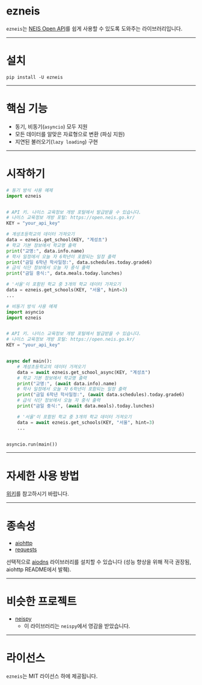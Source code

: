 # ezneis
`ezneis`는 [NEIS Open API](https://open.neis.go.kr/)를 쉽게 사용할 수 있도록 도와주는 라이브러리입니다.

---
# 설치
```shell
pip install -U ezneis
```
---
# 핵심 기능
- 동기, 비동기(`asyncio`) 모두 지원
- 모든 데이터를 알맞은 자료형으로 변환 (파싱 지원)
- 지연된 불러오기(`lazy loading`) 구현

---
# 시작하기
```python
# 동기 방식 사용 예제
import ezneis


# API 키. 나이스 교육정보 개방 포털에서 발급받을 수 있습니다.
# 나이스 교육정보 개방 포털: https://open.neis.go.kr/
KEY = "your_api_key"

# 계성초등학교의 데이터 가져오기
data = ezneis.get_school(KEY, "계성초")
# 학교 기본 정보에서 학교명 출력
print("교명:", data.info.name)
# 학사 일정에서 오늘 자 6학년이 포함되는 일정 출력
print("금일 6학년 학사일정:", data.schedules.today.grade6)
# 급식 식단 정보에서 오늘 자 중식 출력
print("금일 중식:", data.meals.today.lunches)

# '서울'이 포함된 학교 중 3개의 학교 데이터 가져오기
data = ezneis.get_schools(KEY, "서울", hint=3)
...
```
```python
# 비동기 방식 사용 예제
import asyncio
import ezneis


# API 키. 나이스 교육정보 개방 포털에서 발급받을 수 있습니다.
# 나이스 교육정보 개방 포털: https://open.neis.go.kr/
KEY = "your_api_key"


async def main():
    # 계성초등학교의 데이터 가져오기
    data = await ezneis.get_school_async(KEY, "계성초")
    # 학교 기본 정보에서 학교명 출력
    print("교명:", (await data.info).name)
    # 학사 일정에서 오늘 자 6학년이 포함되는 일정 출력
    print("금일 6학년 학사일정:", (await data.schedules).today.grade6)
    # 급식 식단 정보에서 오늘 자 중식 출력
    print("금일 중식:", (await data.meals).today.lunches)

    # '서울'이 포함된 학교 중 3개의 학교 데이터 가져오기
    data = await ezneis.get_schools(KEY, "서울", hint=3)
    ...


asyncio.run(main())
```
---
# 자세한 사용 방법
[위키](https://github.com/DuelitDev/ezneis/wiki)를 참고하시기 바랍니다.

---
# 종속성
- [aiohttp](https://pypi.org/project/aiohttp/)
- [requests](https://pypi.org/project/requests/)

선택적으로 [aiodns](https://pypi.org/project/aiodns/) 라이브러리를 설치할 수 있습니다
(성능 향상을 위해 적극 권장됨, aiohttp README에서 발췌).

---
# 비슷한 프로젝트
- [neispy](https://pypi.org/project/neispy/)
  - 이 라이브러리는 `neispy`에서 영감을 받았습니다.

---
# 라이선스
`ezneis`는 MIT 라이선스 하에 제공됩니다.
